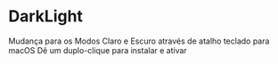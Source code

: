 # DarkLight
Mudança para os Modos Claro e Escuro através de atalho teclado para macOS
Dê um duplo-clique para instalar e ativar  
